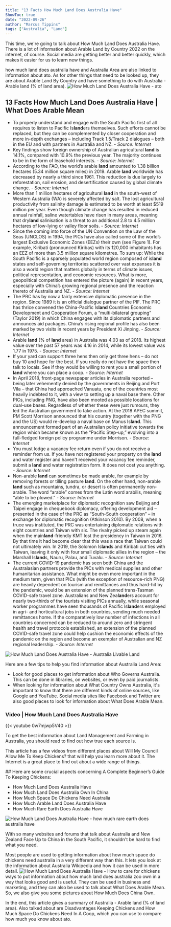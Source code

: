 ```yaml
---
title: "13 Facts How Much Land Does Australia Have"
ShowToc: true 
date: "2022-09-26"
author: "Marcus Tippins" 
tags: ["Australia", "Land"]
---
```


	
This time, we're going to talk about How Much Land Does Australia Have. There is a lot of information about Arable Land by Country 2022 on the internet, of course. Social media are getting better and better quickly, which makes it easier for us to learn new things.

how much land does australia have and Australia Area are also linked to information about ato. As for other things that need to be looked up, they are about Arable Land By Country and have something to do with Australia  - Arable land (% of land area).
<img loading="lazy" src="https://cdn.budgetyourtrip.com/images/photos/headerphotos/large/australia_brisbane.jpg" onerror="this.onerror=null;this.src='https://blogger.googleusercontent.com/img/a/AVvXsEhe7F7TRXHtjiKvHb5vS7DmnxvpHiDyoYyYvm1nHB3Qp2_w3BnM6A2eq4v7FYxCC9bfZt3a9vIMtAYEKUiaDQbHMg-ViyGmRIj39MLp0bGFfgfYw1Dc9q_H-T0wiTm3l0Uq42dETrN9eC8aGJ9_IORZsxST1AcLR7np1koOfcc7tnHa4S8Mwz_xD9d0=s16000';" alt="How Much Land Does Australia Have - ato" >

## 13 Facts How Much Land Does Australia Have | What Does Arable Mean
-   To properly understand and engage with the South Pacific first of all requires to listen to Pacific Is**land**ers themselves. Such efforts cannot be replaced, but they can be complemented by closer cooperation and more in-depth exchanges – including Track 1.5/Track 2 dialogues – both in the EU and with partners in Australia and NZ. - <cite>Source: Internet</cite>
-   Key findings show foreign ownership of Australian agricultural **land** is 14.1%, compared with 10.9% the previous year. The majority continues to be in the form of leasehold interests. - <cite>Source: Internet</cite>
-   According to the FAO, the world’s arable **land** amounted to 1.38 billion hectares (5.34 million square miles) in 2019. Arable **land** worldwide has decreased by nearly a third since 1961. This reduction is due largely to reforestation, soil erosion, and desertification caused by global climate change. - <cite>Source: Internet</cite>
-   More than 1 million hectares of agricultural **land** in the south-west of Western Australia (WA) is severely affected by salt. The lost agricultural productivity from salinity damage is estimated to be worth at least $519 million per year. Even though climate change has resulted in reduced annual rainfall, saline watertables have risen in many areas, meaning that dry**land** salinisation is a threat to an additional 2.8 to 4.5 million hectares of low-lying or valley floor soils. - <cite>Source: Internet</cite>
-   Since the coming into force of the UN Convention on the Law of the Seas ­(UNCLOS) in 1994, the PICs have also called some of the world’s largest Exclusive Economic Zones (EEZs) their own (see Figure 1). For example, Kiribati (pronounced Kiribas) with its 120,000 inhabitants has an EEZ of more than 3.5 million square kilometres. To sum up: While the South Pacific is a sparsely populated world region composed of is**land** states and self-governing territories scattered over vast expanses it is also a world region that matters globally in terms of climate issues, political representation, and economic resources. What is more, geopolitical competition has entered the picture (again) in recent years, especially with China’s growing regional presence and the reaction thereto of Australia and NZ. - <cite>Source: Internet</cite>
-   The PRC has by now a fairly extensive diplomatic presence in the region. Since 1989 it is an official dialogue partner of the PIF. The PRC has thrice convened the China-Pacific Is**land** Countries Economic Development and Cooperation Forum, a “multi-bilateral grouping” (Taylor 2019) in which China engages with its diplomatic partners and announces aid packages. China’s rising regional profile has also been marked by two visits in recent years by President Xi Jinping. - <cite>Source: Internet</cite>
-   Arable **land** (% of **land** area) in Australia was 4.03 as of 2018. Its highest value over the past 57 years was 4.16 in 2014, while its lowest value was 1.77 in 1975. - <cite>Source: Internet</cite>
-   If your yard can support three hens then only get three hens – do not buy 10 and hope for the best. If you really do not have the space then talk to locals. See if they would be willing to rent you a small portion of **land** where you can place a coop. - <cite>Source: Internet</cite>
-   In April 2018, front-page newspaper articles in Australia reported – being later vehemently denied by the governments in Beijing and Port Vila – that China had approached Vanuatu, one of the countries most heavily indebted to it, with a view to setting up a naval base there. Other PICs, including PNG, have also been mooted as possible locations for dual-use bases. Regardless of whether these were just rumours, they led the Australian government to take action. At the 2018 APEC summit, PM Scott Morrison announced that his country (together with the PNG and the US) would re-develop a naval base on Manus Is**land**. This announcement formed part of an Australian policy initiative towards the region which became known as the “Pacific Step-up,” evolving into a full-fledged foreign policy programme under Morrison. - <cite>Source: Internet</cite>
-   You must lodge a vacancy fee return even if you do not receive a reminder from us. If you have not registered your property on the **land** and water register and haven't received your vacancy fee reminder, submit a **land** and water registration form. It does not cost you anything. - <cite>Source: Internet</cite>
-   Non-arable **land** can sometimes be made arable, for example by removing forests or tilling pasture **land**. On the other hand, non-arable **land** such as mountains, tundra, or desert is often permanently non-arable. The word “arable” comes from the Latin word arabilis, meaning “able to be plowed.” - <cite>Source: Internet</cite>
-   The emerging marketplace for diplomatic recognition saw Beijing and Taipei engage in chequebook diplomacy, offering development aid – presented in the case of the PRC as “South-South cooperation” – in exchange for diplomatic recognition (Atkinson 2010). By 2008, when a truce was instituted, the PRC was entertaining diplomatic relations with eight countries and Taiwan with six. The rivalry picked up steam again when the main**land**-friendly KMT lost the presidency in Taiwan in 2016. By that time it had become clear that this was a race that Taiwan could not ultimately win. In 2019, the Solomon Is**land**s and Kiribati cut ties with Taiwan, leaving it only with four small diplomatic allies in the region – the Marshall Is**land**s, Nauru, Palau, and Tuvalu. - <cite>Source: Internet</cite>
-   The current COVID-19 pandemic has seen both China and the Australasian partners provide the PICs with medical supplies and other humanitarian assistance. What might be even more important in the medium term, given that PICs (with the exception of resource-rich PNG) are heavily dependent on tourism and remittances and thus hard-hit by the pandemic, would be an extension of the planned trans-Tasman COVID-safe travel zone. Australians and New Zea**land**ers account for nearly two-thirds of the tourists visiting PICs annually, while seasonal worker programmes have seen thousands of Pacific Is**land**ers employed in agri- and horticultural jobs in both countries, sending much needed remittances home. If the comparatively low number of infections in all countries concerned can be reduced to around zero and stringent health and travel protocols established, an extension of the planned COVID-safe travel zone could help cushion the economic effects of the pandemic on the region and become an exemplar of Australian and NZ regional leadership. - <cite>Source: Internet</cite>


<img loading="lazy" src="http://shamrockroseaussies.com/yahoo_site_admin/assets/images/DSC_0756.10500148_std.jpg" onerror="this.onerror=null;this.src='https://blogger.googleusercontent.com/img/a/AVvXsEhe7F7TRXHtjiKvHb5vS7DmnxvpHiDyoYyYvm1nHB3Qp2_w3BnM6A2eq4v7FYxCC9bfZt3a9vIMtAYEKUiaDQbHMg-ViyGmRIj39MLp0bGFfgfYw1Dc9q_H-T0wiTm3l0Uq42dETrN9eC8aGJ9_IORZsxST1AcLR7np1koOfcc7tnHa4S8Mwz_xD9d0=s16000';" alt="How Much Land Does Australia Have - Australia Livable Land" >

Here are a few tips to help you find information about Australia Land Area:
- Look for good places to get information about Who Governs Australia. This can be done in libraries, on websites, or even by paid journalists.
- When looking for information about What Country Owns Australia, it's important to know that there are different kinds of online sources, like Google and YouTube. Social media sites like Facebook and Twitter are also good places to look for information about What Does Arable Mean.

### Video | How Much Land Does Australia Have
{{< youtube 0w7mjwp5V40 >}} 

To get the best information about Land Management and Farming in Australia, you should read to find out how true each source is.

This article has a few videos from different places about Will My Council Allow Me To Keep Chickens? that will help you learn more about it. The Internet is a great place to find out about a wide range of things.
<script async="async" data-cfasync="false" src="//normallydemandedalter.com/fe63df3c5408708b15d8dc3d9b206b31/invoke.js"></script>
<div id="container-fe63df3c5408708b15d8dc3d9b206b31"></div>
## Here are some crucial aspects concerning A Complete Beginner’s Guide To Keeping Chickens:

- How Much Land Does Australia Have
- How Much Land Does Australia Own In China
- How Much Space Do Chickens Need Australia
- How Much Arable Land Does Australia Have
- How Much Rare Earth Does Australia Have

 <img loading="lazy" src="http://www.whatsthatbug.com/wp-content/uploads/2013/02/centipede_peru.jpg" onerror="this.onerror=null;this.src='https://blogger.googleusercontent.com/img/a/AVvXsEhe7F7TRXHtjiKvHb5vS7DmnxvpHiDyoYyYvm1nHB3Qp2_w3BnM6A2eq4v7FYxCC9bfZt3a9vIMtAYEKUiaDQbHMg-ViyGmRIj39MLp0bGFfgfYw1Dc9q_H-T0wiTm3l0Uq42dETrN9eC8aGJ9_IORZsxST1AcLR7np1koOfcc7tnHa4S8Mwz_xD9d0=s16000';" alt="How Much Land Does Australia Have - how much rare earth does australia have" >

With so many websites and forums that talk about Australia and New Zealand Face Up to China in the South Pacific, it shouldn't be hard to find what you need.

Most people are used to getting information about how much space do chickens need australia in a very different way than this. It lets you look at the information about Australia Wikipedia and how it can be used in more detail.
<img loading="lazy" src="https://img3.grunge.com/img/gallery/australian-wildfires-incinerate-over-1-billion-animals/intro-1578955833.jpg" onerror="this.onerror=null;this.src='https://blogger.googleusercontent.com/img/a/AVvXsEhe7F7TRXHtjiKvHb5vS7DmnxvpHiDyoYyYvm1nHB3Qp2_w3BnM6A2eq4v7FYxCC9bfZt3a9vIMtAYEKUiaDQbHMg-ViyGmRIj39MLp0bGFfgfYw1Dc9q_H-T0wiTm3l0Uq42dETrN9eC8aGJ9_IORZsxST1AcLR7np1koOfcc7tnHa4S8Mwz_xD9d0=s16000';" alt="How Much Land Does Australia Have - How to care for chickens" >
ways to put information about how much land does australia zoo own in a way that looks good and is useful. They can be used in business and marketing, and they can also be used to talk about What Does Arable Mean. So, we also give you some pictures about How Much Does China Own.

In the end, this article gives a summary of Australia  - Arable land (% of land area). Also talked about are Disadvantages Keeping Chickens and How Much Space Do Chickens Need In A Coop, which you can use to compare how much you know about ato.
	
	
	
	

